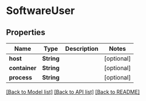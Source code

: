 # SoftwareUser

## Properties
Name | Type | Description | Notes
------------ | ------------- | ------------- | -------------
**host** | **String** |  | [optional] 
**container** | **String** |  | [optional] 
**process** | **String** |  | [optional] 

[[Back to Model list]](../README.md#documentation-for-models) [[Back to API list]](../README.md#documentation-for-api-endpoints) [[Back to README]](../README.md)


